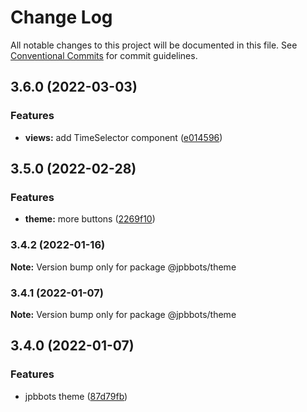 # Change Log

All notable changes to this project will be documented in this file.
See [Conventional Commits](https://conventionalcommits.org) for commit guidelines.

## 3.6.0 (2022-03-03)


### Features

* **views:** add TimeSelector component ([e014596](https://github.com/JPBBots/theme/commit/e014596a1a73419c7810950ba6bfabedfe78a04a))



## 3.5.0 (2022-02-28)


### Features

* **theme:** more buttons ([2269f10](https://github.com/JPBBots/theme/commit/2269f1050773dd57627f9e434320753b412baab9))



### 3.4.2 (2022-01-16)

**Note:** Version bump only for package @jpbbots/theme





### 3.4.1 (2022-01-07)

**Note:** Version bump only for package @jpbbots/theme





## 3.4.0 (2022-01-07)


### Features

* jpbbots theme ([87d79fb](https://github.com/JPBBots/theme/commit/87d79fb1245b4ad7496a40f5807983e843ca5c70))
